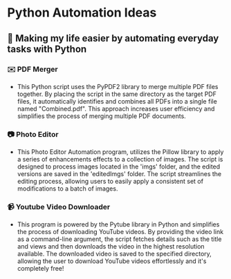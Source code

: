 # Python Automation Ideas
## 🚀 Making my life easier by automating everyday tasks with Python 

### ✉️ PDF Merger
* This Python script uses the PyPDF2 library to merge multiple PDF files together. By placing the script in the same directory as the target PDF files, it automatically identifies and combines all PDFs into a single file named "Combined.pdf". This approach increases user efficiency and simplifies the process of merging multiple PDF documents.

### 📷 Photo Editor
* This Photo Editor Automation program, utilizes the Pillow library to apply a series of enhancements effects to a collection of images. The script is designed to process images located in the 'imgs' folder, and the edited versions are saved in the 'editedImgs' folder. The script streamlines the editing process, allowing users to easily apply a consistent set of modifications to a batch of images.

### 📹 Youtube Video Downloader
* This program is powered by the Pytube library in Python and simplifies the process of downloading YouTube videos. By providing the video link as a command-line argument, the script fetches details such as the title and views and then downloads the video in the highest resolution available. The downloaded video is saved to the specified directory, allowing the user to download YouTube videos effortlessly and it's completely free!

